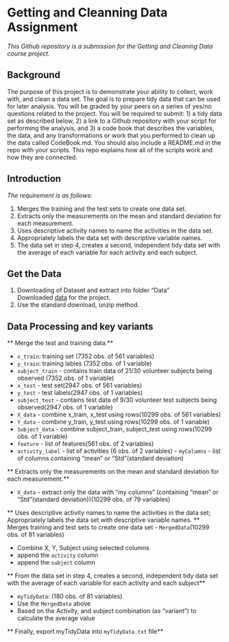 Getting and Cleanning Data Assignment
=====================================

*This Github repository is a submission for the Getting and Cleaning
Data course project.*

Background
----------

The purpose of this project is to demonstrate your ability to collect,
work with, and clean a data set. The goal is to prepare tidy data that
can be used for later analysis. You will be graded by your peers on a
series of yes/no questions related to the project. You will be required
to submit: 1) a tidy data set as described below, 2) a link to a Github
repository with your script for performing the analysis, and 3) a code
book that describes the variables, the data, and any transformations or
work that you performed to clean up the data called CodeBook.md. You
should also include a README.md in the repo with your scripts. This repo
explains how all of the scripts work and how they are connected.

Introduction
------------

*The requirement is as follows:*  
1. Merges the training and the test sets to create one data set.  
2. Extracts only the measurements on the mean and standard deviation for
each measurement.  
3. Uses descriptive activity names to name the activities in the data
set.  
4. Appropriately labels the data set with descriptive variable names.  
5. The data set in step 4, creates a second, independent tidy data set
with the average of each variable for each activity and each subject.

Get the Data
------------

1.  Downloading of Dataset and extract into folder “Data”  
    Downloaded
    [data](https://d396qusza40orc.cloudfront.net/getdata%2Fprojectfiles%2FUCI%20HAR%20Dataset.zip)
    for the project.  
2.  Use the standard download, unzip method.

Data Processing and key variants
--------------------------------

\*\* Merge the test and training data.\*\*  
- `x_train`: training set (7352 obs. of 561 variables)  
- `y_train`: training lables (7352 obs. of 1 variable)  
- `subject_train` - contains train data of 21/30 volunteer subjects
being observed (7352 obs. of 1 variable)  
- `x_test` - test set(2947 obs. of 561 variables)  
- `y_test` - test labels(2947 obs. of 1 variables)  
- `subject_test` - contains test data of 9/30 volunteer test subjects
being observed(2947 obs. of 1 variable)  
- `X_data` - combine x\_train, x\_test using rows(10299 obs. of 561
variables)  
- `Y_data` - combine y\_train, y\_test using rows(10299 obs. of 1
variable)  
- `Subject_data` - combine subject\_train, subject\_test using
rows(10299 obs. of 1 variable)  
- `feature` - list of features(561 obs. of 2 variables)  
- `activity_label` - list of activities (6 obs. of 2 variables) -
`myColumns` - list of columns containing “mean” or “Std”(standard
deviation)

\*\* Extracts only the measurements on the mean and standard deviation
for each measurement.\*\*  
- `X_data` - extract only the data with “my columns” (containing “mean”
or “Std”(standard deviation))(10299 obs. of 79 variables)

\*\* Uses descriptive activity names to name the activities in the data
set; Appropriately labels the data set with descriptive variable names.
\*\*  
Merges training and test sets to create one data set -
`MergedData`(10299 obs. of 81 variables)  
- Combine X, Y, Subject using selected columns  
- append the `activity` column  
- append the `subject` column

\*\* From the data set in step 4, creates a second, independent tidy
data set with the average of each variable for each activity and each
subject\*\*  
- `myTidyData`: (180 obs. of 81 variables)  
- Use the `MergedData` above  
- Based on the Activity, and subject combination (as “variant”) to
calculate the average value

\*\* Finally, export myTidyData into `myTidyData.txt` file\*\*
